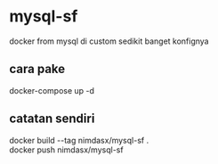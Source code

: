 # mysql-sf
docker from mysql di custom sedikit banget konfignya
## cara pake
docker-compose up -d
## catatan sendiri
docker build --tag nimdasx/mysql-sf . \
docker push nimdasx/mysql-sf